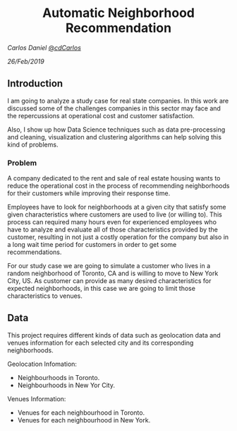 # <center>Automatic Neighborhood Recommendation</center>

<cite>Carlos Daniel</cite> [@_cdCarlos_](https://twitter.com/_cdCarlos_)

<cite>26/Feb/2019</cite>

## Introduction

I am going to analyze a study case for real state companies. In this work are discussed some of the challenges companies in this sector may face and the repercussions at operational cost and customer satisfaction.

Also, I show up how Data Science techniques such as data pre-processing and cleaning, visualization and clustering algorithms can help solving this kind of problems.

### Problem

A company dedicated to the rent and sale of real estate housing wants to reduce the operational cost in the process of recommending neighborhoods for their customers while improving their response time.

Employees have to look for neighborhoods at a given city that satisfy some given characteristics where customers are used to live (or willing to). This process can required many hours even for experienced employees who have to analyze and evaluate all of those characteristics provided by the customer, resulting in not just a costly operation for the company but also in a long wait time period for customers in order to get some recommendations.

For our study case we are going to simulate a customer who lives in a random neighborhood of Toronto, CA and is willing to move to New York City, US. As customer can provide as many desired characteristics for expected neighborhoods, in this case we are going to limit those characteristics to venues.

## Data

This project requires different kinds of data such as geolocation data and venues information for each selected city and its corresponding neighborhoods.

Geolocation Infomation:

* Neighbourhoods in Toronto.
* Neighbourhoods in New Yor City.

Venues Information:

* Venues for each neighbourhood in Toronto.
* Venues for each neighbourhood in New York.

